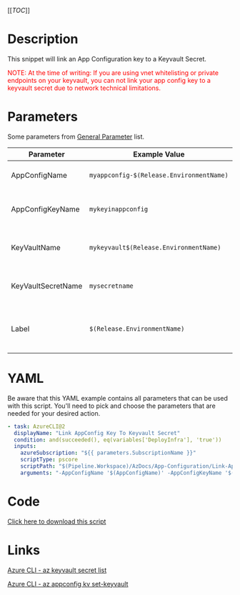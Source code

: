 [[_TOC_]]

# Description

This snippet will link an App Configuration key to a Keyvault Secret.

<font color="red">NOTE: At the time of writing: If you are using vnet whitelisting or private endpoints on your keyvault, you can not link your app config key to a keyvault secret due to network technical limitations.</font>

# Parameters

Some parameters from [General Parameter](/Azure/AzDocs-v1/Scripts) list.

| Parameter          | Example Value                            | Description                                                                                |
| ------------------ | ---------------------------------------- | ------------------------------------------------------------------------------------------ |
| AppConfigName      | `myappconfig-$(Release.EnvironmentName)` | This is the app configuration name to use.                                                 |
| AppConfigKeyName   | `mykeyinappconfig`                       | The name of the key you want to use in App Configuration.                                  |
| KeyVaultName       | `mykeyvault$(Release.EnvironmentName)`   | The name of the keyvault where your secret resides in.                                     |
| KeyVaultSecretName | `mysecretname`                           | The name of the secret which you want to reference to.                                     |
| Label              | `$(Release.EnvironmentName)`             | The label to add to this key. Generally this will be the environmentname, null or Default. |

# YAML

Be aware that this YAML example contains all parameters that can be used with this script. You'll need to pick and choose the parameters that are needed for your desired action.

```yaml
- task: AzureCLI@2
  displayName: "Link AppConfig Key To Keyvault Secret"
  condition: and(succeeded(), eq(variables['DeployInfra'], 'true'))
  inputs:
    azureSubscription: "${{ parameters.SubscriptionName }}"
    scriptType: pscore
    scriptPath: "$(Pipeline.Workspace)/AzDocs/App-Configuration/Link-AppConfig-Key-To-Keyvault-Secret.ps1"
    arguments: "-AppConfigName '$(AppConfigName)' -AppConfigKeyName '$(AppConfigKeyName)' -KeyVaultName '$(KeyVaultName)' -KeyVaultSecretName '$(KeyVaultSecretName)' -Label '$(Label)'"
```

# Code

[Click here to download this script](../../../../src/App-Configuration/Link-AppConfig-Key-To-Keyvault-Secret.ps1)

# Links

[Azure CLI - az keyvault secret list](https://docs.microsoft.com/en-us/cli/azure/keyvault/secret?view=azure-cli-latest#az_keyvault_secret_list)

[Azure CLI - az appconfig kv set-keyvault](https://docs.microsoft.com/en-us/cli/azure/appconfig/kv?view=azure-cli-latest#az_appconfig_kv_set_keyvault)
